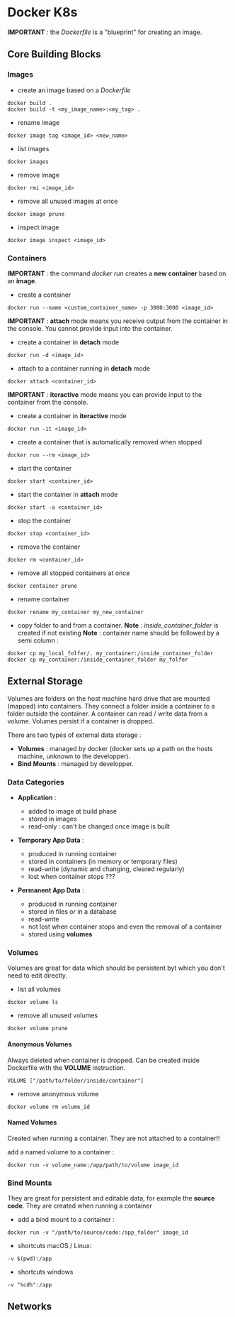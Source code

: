 # Docker K8s

**IMPORTANT** : the *Dockerfile* is a "blueprint" for creating an image.

## Core Building Blocks

### Images

- create an image based on a *Dockerfile*
```
docker build .
docker build -t <my_image_name>:<my_tag> .
```

- rename image
```
docker image tag <image_id> <new_name>
```

- list images
```
docker images
```

- remove image
```
docker rmi <image_id>
```

- remove all unused images at once
```
docker image prune
```

- inspect image
```
docker image inspect <image_id>
```

### Containers
**IMPORTANT** : the command *docker run* creates a **new container** based on an **image**.

- create a container
```
docker run --name <custom_container_name> -p 3000:3000 <image_id>
```

**IMPORTANT** : **attach** mode means you receive output from the container in the console. You cannot provide input into the container.

- create a container in **detach** mode
```
docker run -d <image_id>
```

- attach to a container running in **detach** mode
```
docker attach <container_id>
```

**IMPORTANT** : **iteractive** mode means you can provide input to the container from the console.

- create a container in **iteractive** mode
```
docker run -it <image_id>
```

- create a container that is automatically removed when stopped
```
docker run --rm <image_id>
```

- start the container
```
docker start <container_id>
```

- start the container in **attach** mode
```
docker start -a <container_id>
```

- stop the container
```
docker stop <container_id>
```

- remove the container
```
docker rm <container_id>
```

- remove all stopped containers at once
```
docker container prune
```

- rename container
```
docker rename my_container my_new_container
```

- copy folder to and from a container. 
**Note** : *inside_container_folder* is created if not existing
**Note** : container name should be followed by a semi column :
```
docker cp my_local_folfer/. my_container:/inside_container_folder
docker cp my_container:/inside_container_folder my_folfer
```


## External Storage

Volumes are folders on the host machine hard drive that are mounted (mapped) into containers. They connect a folder inside a container to a folder outside the container. A container can read / write data from a volume. Volumes persist if a container is dropped.

There are two types of external data storage :

- **Volumes** : managed by docker (docker sets up a path on the hosts machine, unknown to the developper).
- **Bind Mounts** : managed by developper.

### Data Categories

- **Application** : 
    - added to image at build phase
    - stored in images
    - read-only : can't be changed once image is built

- **Temporary App Data** : 
    - produced in running container
    - stored in containers (in memory or temporary files)
    - read-write (dynamic and changing, cleared regularly)
    - lost when container stops ???

- **Permanent App Data** : 
    - produced in running container
    - stored in files or in a database
    - read-write
    - not lost when container stops and even the removal of a container
    - stored using **volumes**

### Volumes

Volumes are great for data which should be persistent byt which you don't need to edit directly.

- list all volumes
```
docker volume ls
```

- remove all unused volumes
```
docker volume prune
```

#### Anonymous Volumes
Always deleted when container is dropped. Can be created inside Dockerfile with the **VOLUME** instruction.
```
VOLUME ["/path/to/folder/inside/container"]
```

- remove anonymous volume
```
docker volume rm volume_id
```

#### Named Volumes
Created when running a container. They are not attached to a container!!

add a named volume to a container :
```
docker run -v volume_name:/app/path/to/volume image_id 
```

### Bind Mounts

They are great for persistent and editable data, for example the **source code**. They are created when running a container

- add a bind mount to a container :
```
docker run -v "/path/to/source/code:/app_folder" image_id 
```

- shortcuts macOS / Linux: 
```
-v $(pwd):/app
```

- shortcuts windows
```
-v "%cd%":/app
```

## Networks
